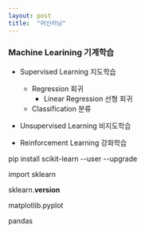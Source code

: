 ```yaml
---
layout: post
title:  "머신러닝"
---
```


### Machine Learining 기계학습 

- Supervised Learning 지도학습
  - Regression 회귀 
    - Linear Regression 선형 회귀
  - Classification 분류

- Unsupervised Learning 비지도학습
- Reinforcement Learning 강화학습



pip install scikit-learn --user --upgrade 



import sklearn 

sklearn.__version__



matplotlib.pyplot

pandas 





